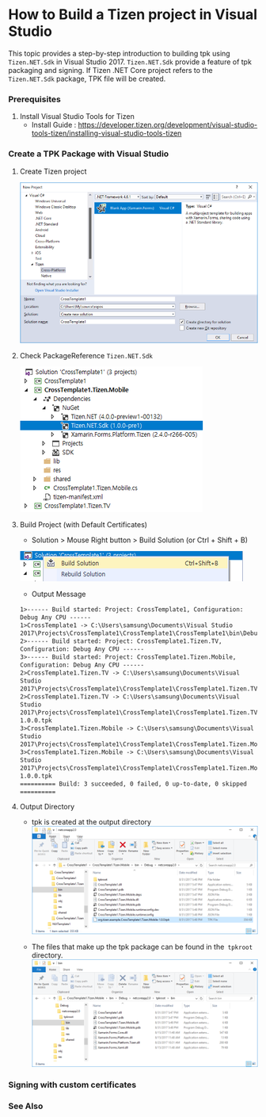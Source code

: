 # How to Build a Tizen project in Visual Studio #
This topic provides a step-by-step introduction to building tpk using `Tizen.NET.Sdk` in Visual Studio 2017.
`Tizen.NET.Sdk` provide a feature of tpk packaging and signing.
If Tizen .NET Core project refers to the `Tizen.NET.Sdk` package, TPK file will be created.


### Prerequisites ###
1. Install Visual Studio Tools for Tizen
    - Install Guide : https://developer.tizen.org/development/visual-studio-tools-tizen/installing-visual-studio-tools-tizen
 

### Create a TPK Package with Visual Studio ###

1. Create Tizen project
    
	![C P S New Project](../image/HowToBuild_NewProject.png)
    

1. Check PackageReference `Tizen.NET.Sdk`

    ![Nuget Ref Tizen.Net.Sdk](../image/HowToBuild_RefTizenNETSdk.png)
    
1. Build Project (with Default Certificates)
    - Solution > Mouse Right button > Build Solution (or Ctrl + Shift + B)

    ![How To Build Build Project](../image/HowToBuild_BuildProject.png)

    - Output Message
    ```
    1>------ Build started: Project: CrossTemplate1, Configuration: Debug Any CPU ------
    1>CrossTemplate1 -> C:\Users\samsung\Documents\Visual Studio 2017\Projects\CrossTemplate1\CrossTemplate1\CrossTemplate1\bin\Debug\netstandard2.0\CrossTemplate1.dll
    2>------ Build started: Project: CrossTemplate1.Tizen.TV, Configuration: Debug Any CPU ------
    3>------ Build started: Project: CrossTemplate1.Tizen.Mobile, Configuration: Debug Any CPU ------
    2>CrossTemplate1.Tizen.TV -> C:\Users\samsung\Documents\Visual Studio 2017\Projects\CrossTemplate1\CrossTemplate1\CrossTemplate1.Tizen.TV\bin\Debug\netcoreapp2.0\CrossTemplate1.Tizen.TV.dll
    2>CrossTemplate1.Tizen.TV -> C:\Users\samsung\Documents\Visual Studio 2017\Projects\CrossTemplate1\CrossTemplate1\CrossTemplate1.Tizen.TV\bin\Debug\netcoreapp2.0\org.tizen.example.CrossTemplate1.Tizen.TV-1.0.0.tpk
    3>CrossTemplate1.Tizen.Mobile -> C:\Users\samsung\Documents\Visual Studio 2017\Projects\CrossTemplate1\CrossTemplate1\CrossTemplate1.Tizen.Mobile\bin\Debug\netcoreapp2.0\CrossTemplate1.Tizen.Mobile.dll
    3>CrossTemplate1.Tizen.Mobile -> C:\Users\samsung\Documents\Visual Studio 2017\Projects\CrossTemplate1\CrossTemplate1\CrossTemplate1.Tizen.Mobile\bin\Debug\netcoreapp2.0\org.tizen.example.CrossTemplate1.Tizen.Mobile-1.0.0.tpk
    ========== Build: 3 succeeded, 0 failed, 0 up-to-date, 0 skipped ==========
    ```

1. Output Directory
    - tpk is created at the output directory
    ![How To Build Output Dir](../image/HowToBuild_OutputDir.png)
    
    - The files that make up the tpk package can be found in the` tpkroot` directory.
    ![How To Build Tpk Root](../image/HowToBuild_TpkRoot.png)


### Signing with custom certificates ###

### See Also ###